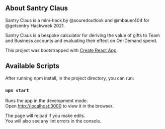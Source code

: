 ## About Santry Claus

Santry Claus is a mini-hack by @souredoutlook and @mbauer404 for @getsentry Hackweek 2021.

Santry Claus is a bespoke calculator for deriving the value of gifts to Team and Business accounts and evaluating their effect on On-Demand spend. 

This project was bootstrapped with [Create React App](https://github.com/facebook/create-react-app).

## Available Scripts

After running npm install, in the project directory, you can run:

### `npm start`

Runs the app in the development mode.\
Open [http://localhost:3000](http://localhost:3000) to view it in the browser.

The page will reload if you make edits.\
You will also see any lint errors in the console.